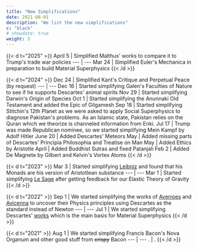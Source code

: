 ```yaml
---
title: "New Simplifications"
date: 2021-08-01
description: "We list the new simplifications"
c: "black"
# showdate: true
weight: 3
---
```



{{< d t="2025" >}}
April 5 | Simplified Malthus' works to compare it to Trump's trade war policies
--- | ---
Mar 24 | Simplified Euler's Mechanica in preparation to build Material Superphysics
{{< /d >}}


{{< d t="2024" >}}
Dec 24 | Simplified Kant's Critique and Perpetual Peace (by request)
--- | ---
Dec 16 | Started simplifying Galen's Faculties of Nature to see if he supports Descartes' animal spirits
Nov 29 | Started simplifying Darwin's Origin of Species
Oct 1 | Started simplifying the Anunnaki Old Testament and added the Epic of Gilgamesh
Sep 18 | Started simplifying Stitchin's 12th Planet as we were asked to apply Social Superphysics to diagnose Pakistan's problems. As an Islamic state, Pakistan relies on the Quran which we theorize is channeled information from Enki. 
Jul 17 | Trump was made Republican nominee, so we started simplifying Mein Kampf by Adolf Hitler 
June 20 | Added Descartes' Meteors
May | Added missing parts of Descartes' Principia Philosophia and Treatise on Man
May | Added Ethics by Aristotle
April | Added Buddhist Sutras and fixed Patanjali 
Feb 2 | Added De Magnete by Gilbert and Kelvin's Vortex Atoms
{{< /d >}}


{{< d t="2023" >}}
Mar 3 | Started simplifying [Leibniz](/research/leibniz/monadology/part-1/) and found that his Monads are his version of Aristotlean substance
--- | ---
Mar 1 | Started simplifying [Le Sage](/research/lesage/gravity/) after getting feedback for our Elastic Theory of Gravity
{{< /d >}}


{{< d t="2022" >}}
Sep 1 | We started simplifying the works of [Averroes](/research/averroes/) and [Avicenna](/research/avicenna/) to uncover their Physics principles using Descartes as the standard instead of Newton
--- | ---
Jul 1 | We started simplifying Descartes' [works](/research/descartes/) which is the main basis for Material Superphysics 
{{< /d >}}


{{< d t="2021" >}}
Aug 1 | We started simplifying Francis Bacon's Nova Organum and other good stuff from ~~crispy~~ Bacon 
--- | ---
. | .
{{< /d >}}


